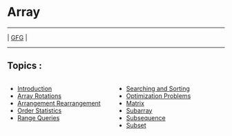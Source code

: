 # Array
***
| [GFG](https://www.geeksforgeeks.org/array-data-structure/?ref=lbp) |
***
## Topics :

<div><div style="width:50%;float:left;text-align:left"><ul><li><a href="#introduction">Introduction</a></li><li><a href="#rotation">Array Rotations</a></li><li><a href="#rearrange">Arrangement Rearrangement</a></li><li><a href="#order">Order Statistics</a></li><li><a href="#range">Range Queries</a></li></ul></div><div style="width:50%;float:right;text-align:left"><ul><li><a href="#searchSort">Searching and Sorting</a></li><li><a href="#optimization">Optimization Problems</a></li><li><a href="#Matrix">Matrix</a></li><li><a href="https://www.geeksforgeeks.org/array-subarray-subsequence-and-subset/#whatissubarray" rel="noopener" target="_blank">Subarray</a></li><li><a href="https://www.geeksforgeeks.org/array-subarray-subsequence-and-subset/#whatissubsequence" rel="noopener" target="_blank">Subsequence</a></li><li><a href="https://www.geeksforgeeks.org/array-subarray-subsequence-and-subset/#whatissubset" rel="noopener" target="_blank">Subset</a></li></ul></div></div>